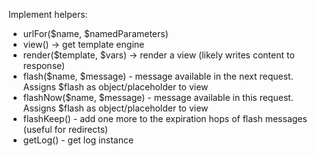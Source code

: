 Implement helpers:
- urlFor($name, $namedParameters)
- view() -> get template engine
- render($template, $vars) -> render a view (likely writes content to response)
- flash($name, $message) - message available in the next request. Assigns $flash as object/placeholder to view
- flashNow($name, $message) - message available in this request. Assigns $flash as object/placeholder to view
- flashKeep() - add one more to the expiration hops of flash messages (useful for redirects)
- getLog() - get log instance
